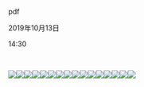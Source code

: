 pdf

2019年10月13日

14:30

 

![](002_pdf_000.png)![](002_pdf_001.png)![](002_pdf_002.png)![](002_pdf_003.png)![](002_pdf_004.png)![](002_pdf_005.png)![](002_pdf_006.png)![](002_pdf_007.png)![](002_pdf_008.png)![](002_pdf_009.png)![](002_pdf_010.png)![](002_pdf_011.png)![](002_pdf_012.png)![](002_pdf_013.png)![](002_pdf_014.png)![](002_pdf_015.png)
